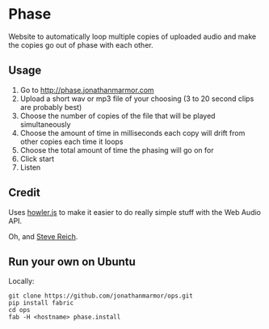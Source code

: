 # Phase

Website to automatically loop multiple copies of uploaded audio and make the copies go out of phase with each other.

## Usage

1. Go to http://phase.jonathanmarmor.com
2. Upload a short wav or mp3 file of your choosing (3 to 20 second clips are probably best)
3. Choose the number of copies of the file that will be played simultaneously
4. Choose the amount of time in milliseconds each copy will drift from other copies each time it loops
5. Choose the total amount of time the phasing will go on for
6. Click start
7. Listen

## Credit

Uses [howler.js](http://goldfirestudios.com/blog/104/howler.js-Modern-Web-Audio-Javascript-Library) to make it easier to do really simple stuff with the Web Audio API.

Oh, and [Steve Reich](http://youtu.be/g0WVh1D0N50).

## Run your own on Ubuntu

Locally:

    git clone https://github.com/jonathanmarmor/ops.git
    pip install fabric
    cd ops
    fab -H <hostname> phase.install
